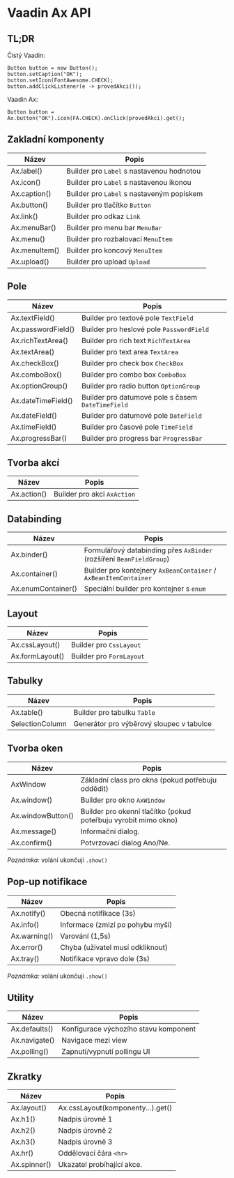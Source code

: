 # Vaadin Ax API

## TL;DR

Čistý Vaadin:

    Button button = new Button();
    button.setCaption("OK");
    button.setIcon(FontAwesome.CHECK);
    button.addClickListener(e -> provedAkci());

Vaadin Ax:

    Button button = Ax.button("OK").icon(FA.CHECK).onClick(provedAkci).get();

## Zakladní komponenty

| Název | Popis |
|-------| ------|
| Ax.label() | Builder pro `Label` s nastavenou hodnotou |
| Ax.icon() | Builder pro `Label` s nastavenou ikonou |
| Ax.caption() | Builder pro `Label` s nastaveným popiskem |
| Ax.button() | Builder pro tlačítko `Button` |
| Ax.link() | Builder pro odkaz `Link` |
| Ax.menuBar() | Builder pro menu bar `MenuBar` |
| Ax.menu() | Builder pro rozbalovací `MenuItem` |
| Ax.menuItem() | Builder pro koncový `MenuItem` |
| Ax.upload() | Builder pro upload `Upload` |

## Pole

| Název | Popis |
|-------| ------|
| Ax.textField() | Builder pro textové pole `TextField` |
| Ax.passwordField() | Builder pro heslové pole `PasswordField` |
| Ax.richTextArea() | Builder pro rich text `RichTextArea` |
| Ax.textArea() | Builder pro text area  `TextArea` |
| Ax.checkBox() | Builder pro check box `CheckBox` |
| Ax.comboBox() | Builder pro combo box `ComboBox` |
| Ax.optionGroup() | Builder pro radio button `OptionGroup` |
| Ax.dateTimeField() | Builder pro datumové pole s časem  `DateTimeField` |
| Ax.dateField() | Builder pro datumové pole `DateField` |
| Ax.timeField() | Builder pro časové pole `TimeField` |
| Ax.progressBar() | Builder pro progress bar `ProgressBar` |

## Tvorba akcí

| Název | Popis |
|-------| ------|
| Ax.action() | Builder pro akci `AxAction` |

## Databinding

| Název | Popis |
|-------| ------|
| Ax.binder() | Formulářový databinding přes `AxBinder` (rozšíření `BeanFieldGroup`) |
| Ax.container() | Builder pro kontejnery `AxBeanContainer` / `AxBeanItemContainer` |
| Ax.enumContainer() | Speciální builder pro kontejner s `enum` |

## Layout

| Název | Popis |
|-------| ------|
| Ax.cssLayout() | Builder pro `CssLayout` |
| Ax.formLayout() | Builder pro `FormLayout` |

## Tabulky

| Název | Popis |
|-------| ------|
| Ax.table() | Builder pro tabulku `Table` |
| SelectionColumn | Generátor pro výběrový sloupec v tabulce |

## Tvorba oken

| Název | Popis |
|-------| ------|
| AxWindow | Základní class pro okna (pokud potřebuju oddědit) |
| Ax.window() | Builder pro okno `AxWindow` |
| Ax.windowButton() | Builder pro okenní tlačítko (pokud poteřbuju vyrobit mimo okno) |
| Ax.message() | Informační dialog. |
| Ax.confirm() | Potvrzovací dialog Ano/Ne. |

*Poznámka:* volání ukončuji `.show()`

## Pop-up notifikace

| Název | Popis |
|-------| ------|
| Ax.notify() | Obecná notifikace (3s) |
| Ax.info() | Informace (zmizí po pohybu myši) |
| Ax.warning() | Varování (1,5s) |
| Ax.error() | Chyba (uživatel musí odkliknout) |
| Ax.tray() | Notifikace vpravo dole (3s) |

*Poznámka:* volání ukončuji `.show()`

## Utility

| Název | Popis |
|-------| ------|
| Ax.defaults() | Konfigurace výchozího stavu komponent |
| Ax.navigate() | Navigace mezi view |
| Ax.polling() | Zapnutí/vypnutí pollingu UI |

## Zkratky

| Název | Popis |
|-------| ------|
| Ax.layout() | Ax.cssLayout(komponenty...).get() |
| Ax.h1() | Nadpis úrovně 1 |
| Ax.h2() | Nadpis úrovně 2 |
| Ax.h3() | Nadpis úrovně 3 |
| Ax.hr() | Oddělovací čára `<hr>` |
| Ax.spinner() | Ukazatel probíhající akce. |
